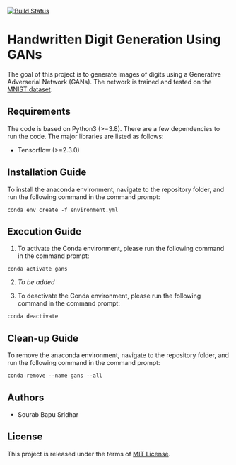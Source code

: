 [![Build Status](https://www.travis-ci.com/sourabbapusridhar/handwritten-digit-generation-using-gans.svg?branch=master)](https://www.travis-ci.com/sourabbapusridhar)

# Handwritten Digit Generation Using GANs

The goal of this project is to generate images of digits using a Generative Adverserial Network (GANs). The network is trained and tested on the [MNIST dataset](http://yann.lecun.com/exdb/mnist/).

## Requirements
The code is based on Python3 (>=3.8). There are a few dependencies to run the code. The major libraries are listed as follows:
* Tensorflow (>=2.3.0)

## Installation Guide
To install the anaconda environment, navigate to the repository folder, and run the following command in the command prompt:

`conda env create -f environment.yml`

## Execution Guide
1. To activate the Conda environment, please run the following command in the command prompt:

`conda activate gans`

2. *To be added*

3. To deactivate the Conda environment, please run the following command in the command prompt:

`conda deactivate`

## Clean-up Guide
To remove the anaconda environment, navigate to the repository folder, and run the following command in the command prompt:

`conda remove --name gans --all`

## Authors
* Sourab Bapu Sridhar

## License
This project is released under the terms of [MIT License](LICENSE).